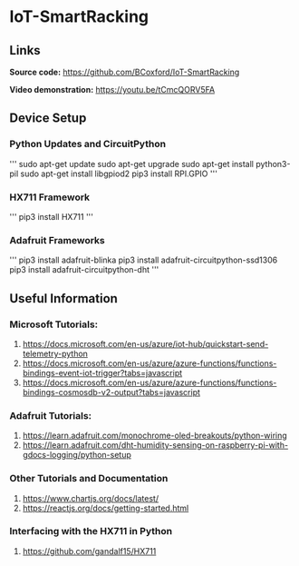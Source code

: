 # IoT-SmartRacking

## Links

**Source code:** https://github.com/BCoxford/IoT-SmartRacking

**Video demonstration:** https://youtu.be/tCmcQORV5FA

## Device Setup

### Python Updates and CircuitPython

'''
sudo apt-get update
sudo apt-get upgrade
sudo apt-get install python3-pil
sudo apt-get install libgpiod2
pip3 install RPI.GPIO
'''

### HX711 Framework
''' pip3 install HX711 '''

### Adafruit Frameworks

'''
pip3 install adafruit-blinka
pip3 install adafruit-circuitpython-ssd1306
pip3 install adafruit-circuitpython-dht
'''

## Useful Information

### Microsoft Tutorials:

1. https://docs.microsoft.com/en-us/azure/iot-hub/quickstart-send-telemetry-python
2. https://docs.microsoft.com/en-us/azure/azure-functions/functions-bindings-event-iot-trigger?tabs=javascript
3. https://docs.microsoft.com/en-us/azure/azure-functions/functions-bindings-cosmosdb-v2-output?tabs=javascript

### Adafruit Tutorials:

1. https://learn.adafruit.com/monochrome-oled-breakouts/python-wiring
2. https://learn.adafruit.com/dht-humidity-sensing-on-raspberry-pi-with-gdocs-logging/python-setup

### Other Tutorials and Documentation

1. https://www.chartjs.org/docs/latest/
2. https://reactjs.org/docs/getting-started.html

### Interfacing with the HX711 in Python

1. https://github.com/gandalf15/HX711